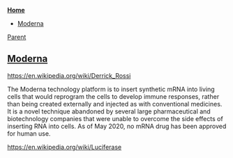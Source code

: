 <!-- START doctoc generated TOC please keep comment here to allow auto update -->
<!-- DON'T EDIT THIS SECTION, INSTEAD RE-RUN doctoc TO UPDATE -->
**[Home](#pages/blog/cv19/index)**

- [Moderna](#moderna)

<!-- END doctoc generated TOC please keep comment here to allow auto update -->

[Parent](#pages/blog/cv19/vx/index)

## [Moderna](https://en.wikipedia.org/wiki/Moderna)


https://en.wikipedia.org/wiki/Derrick_Rossi

The Moderna technology platform is to insert synthetic mRNA into living cells that would reprogram the cells to develop immune responses, rather than being created externally and injected as with conventional medicines. It is a novel technique abandoned by several large pharmaceutical and biotechnology companies that were unable to overcome the side effects of inserting RNA into cells.  As of May 2020, no mRNA drug has been approved for human use.

https://en.wikipedia.org/wiki/Luciferase


